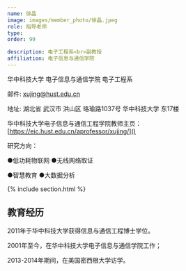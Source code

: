 ```yaml
---
name: 徐晶
image: images/member_photo/徐晶.jpeg
role: 指导老师
type: 
order: 99

description: 电子工程系<br>副教授
affiliation: 电子信息与通信学院
---
```

华中科技大学 电子信息与通信学院 电子工程系

邮件: xujing@hust.edu.cn

地址: 湖北省 武汉市 洪山区 珞瑜路1037号 华中科技大学 东17楼

华中科技大学电子信息与通信工程学院教师主页：[https://eic.hust.edu.cn/aprofessor/xujing/]()

研究方向：

●低功耗物联网      ●无线网络取证

●智慧教育            ●大数据分析

{% include section.html %}

## 教育经历

2011年于华中科技大学获得信息与通信工程博士学位。

2001年至今，在华中科技大学电子信息与通信学院工作；

2013-2014年期间，在美国密西根大学访学。
